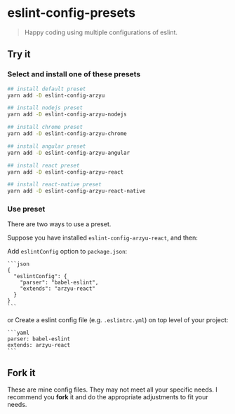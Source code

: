 # eslint-config-presets

> Happy coding using multiple configurations of eslint.

## Try it

### Select and install one of these presets

```bash
## install default preset
yarn add -D eslint-config-arzyu

## install nodejs preset
yarn add -D eslint-config-arzyu-nodejs

## install chrome preset
yarn add -D eslint-config-arzyu-chrome

## install angular preset
yarn add -D eslint-config-arzyu-angular

## install react preset
yarn add -D eslint-config-arzyu-react

## install react-native preset
yarn add -D eslint-config-arzyu-react-native
```

### Use preset

There are two ways to use a preset.

Suppose you have installed `eslint-config-arzyu-react`, and then:

Add `eslintConfig` option to `package.json`:

	```json
	{
	  "eslintConfig": {
	    "parser": "babel-eslint",
	    "extends": "arzyu-react"
	  }
	}
	```

or Create a eslint config file (e.g. `.eslintrc.yml`) on top level of your project:

	```yaml
	parser: babel-eslint
	extends: arzyu-react
	```

## Fork it

These are mine config files. They may not meet all your specific needs.
I recommend you **fork** it and do the appropriate adjustments to fit your needs.
